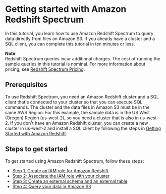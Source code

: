 # Getting started with Amazon Redshift Spectrum<a name="c-getting-started-using-spectrum"></a>

In this tutorial, you learn how to use Amazon Redshift Spectrum to query data directly from files on Amazon S3\. If you already have a cluster and a SQL client, you can complete this tutorial in ten minutes or less\.

**Note**  
Redshift Spectrum queries incur additional charges\. The cost of running the sample queries in this tutorial is nominal\. For more information about pricing, see [ Redshift Spectrum Pricing](https://aws.amazon.com/redshift/pricing/#redshift-spectrum-pricing)\.

## Prerequisites<a name="c-getting-started-using-spectrum-prerequisites"></a>

To use Redshift Spectrum, you need an Amazon Redshift cluster and a SQL client that's connected to your cluster so that you can execute SQL commands\. The cluster and the data files in Amazon S3 must be in the same AWS Region\. For this example, the sample data is in the US West \(Oregon\) Region \(us\-west\-2\), so you need a cluster that is also in us\-west\-2\. If you don't have an Amazon Redshift cluster, you can create a new cluster in us\-west\-2 and install a SQL client by following the steps in [Getting Started with Amazon Redshift](https://docs.aws.amazon.com/redshift/latest/gsg/getting-started.html)\. 

## Steps to get started<a name="c-getting-started-using-spectrum-steps"></a>

To get started using Amazon Redshift Spectrum, follow these steps:
+ [Step 1\. Create an IAM role for Amazon Redshift](c-getting-started-using-spectrum-create-role.md) 
+ [Step 2: Associate the IAM role with your cluster](c-getting-started-using-spectrum-add-role.md) 
+ [Step 3: Create an external schema and an external table](c-getting-started-using-spectrum-create-external-table.md) 
+ [Step 4: Query your data in Amazon S3](c-getting-started-using-spectrum-query-s3-data.md) 